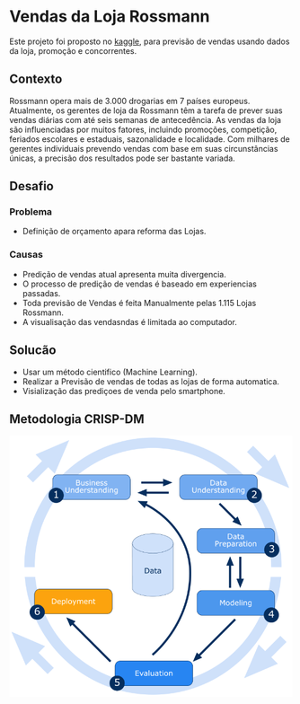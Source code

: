 # Vendas da Loja Rossmann

Este projeto foi proposto no [kaggle](https://www.kaggle.com/c/rossmann-store-sales), para previsão de vendas usando dados da loja, promoção e concorrentes.

## Contexto

Rossmann opera mais de 3.000 drogarias em 7 países europeus. Atualmente, os gerentes de loja da Rossmann têm a tarefa de prever suas vendas diárias com até seis semanas de antecedência. As vendas da loja são influenciadas por muitos fatores, incluindo promoções, competição, feriados escolares e estaduais, sazonalidade e localidade. Com milhares de gerentes individuais prevendo vendas com base em suas circunstâncias únicas, a precisão dos resultados pode ser bastante variada.

## Desafio

### Problema
- Definição de orçamento apara reforma das Lojas.

### Causas
- Predição de vendas atual apresenta muita divergencia.
- O processo de predição de vendas é baseado em experiencias passadas.
- Toda previsão de Vendas é feita Manualmente pelas 1.115 Lojas Rossmann.
- A visualisação das vendasndas é limitada ao computador.

## Solucão
- Usar um método cientifico (Machine Learning).
- Realizar a Previsão de vendas de todas as lojas de forma automatica.
- Visialização das prediçoes de venda pelo smartphone.

## Metodologia CRISP-DM

![CRISP-DM](img/crispdm.png)
